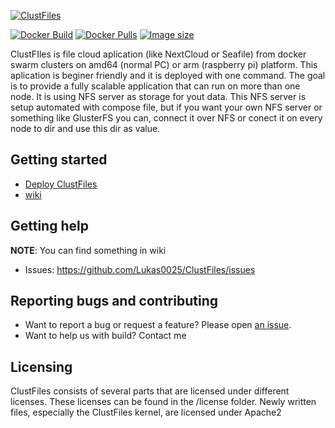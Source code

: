 [![ClustFiles](https://i.ibb.co/7SwbXbf/147984394-147985426.png)](https://hub.docker.com/r/lukasplevac/clustfiles)

[![Docker Build](https://img.shields.io/docker/cloud/automated/lukasplevac/clustfiles)](https://hub.docker.com/r/lukasplevac/clustfiles)
[![Docker Pulls](https://img.shields.io/docker/pulls/lukasplevac/clustfiles)](https://hub.docker.com/r/lukasplevac/clustfiles "Pulls")
[![Image size](https://images.microbadger.com/badges/image/lukasplevac/clustfiles:aarch64-latest.svg)](https://microbadger.com/images/lukasplevac/clustfiles:aarch64-latest "Image size")

ClustFIles is file cloud aplication (like NextCloud or Seafile) from docker swarm clusters on amd64 (normal PC) or arm (raspberry pi) platform. This aplication is beginer friendly and it is deployed with one command.
The goal is to provide a fully scalable application that can run on more than one node. It is using NFS server as storage for yout data. This NFS server is setup automated with compose file, but if you want your own NFS server or something like GlusterFS you can, connect it over NFS or conect it on every node to dir and use this dir as value.

## Getting started

* [Deploy ClustFiles](https://github.com/Lukas0025/ClustFiles/wiki/Deploy)
* [wiki](https://github.com/Lukas0025/ClustFiles/wiki)

## Getting help

**NOTE**: You can find something in wiki

* Issues: https://github.com/Lukas0025/ClustFiles/issues

## Reporting bugs and contributing

* Want to report a bug or request a feature? Please open [an issue](https://github.com/Lukas0025/ClustFiles/issues/new).
* Want to help us with build? Contact me

## Licensing

ClustFiles consists of several parts that are licensed under different licenses. These licenses can be found in the /license folder. Newly written files, especially the ClustFiles kernel, are licensed under Apache2
